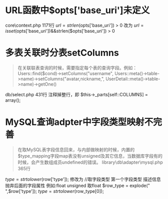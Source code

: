 ﻿URL函数中$opts['base_uri']未定义
====================
core\context.php 1171行
$url    = strlen($opts['base_uri']) > 0
改为
$url    = isset($opts['base_uri'])&&strlen($opts['base_uri']) > 0


多表关联时分表setColumns
========================
>在关联联表查询的时候，需要指定每个表的查询字段。例如：Users::find($cond)->setColumns("username", Users::meta()->table->name)->setColumns("avatar,nickname,", UserDetail::meta()->table->name)->getOne()

db/select.php 431行
注释掉整行，即 $this->_parts[self::COLUMNS] = array();


MySQL查询adpter中字段类型映射不完善
========================
>在取MySQL表字段信息回来，与内部做映射的时候，内置的$type_mapping字段map表没有unsigned及其它信息，当数据库字段有的时候，会产生数组成员undefined的错误。
library\db\adapter\mysql.php 365行

$type = strtolower($row['type']);
修改为
//取字段类型 第一个字段类型 描述信息 抛弃后面的字段属性 例如:float unsigned 取float 
$row_type = explode(" ",$row['type']); 
$type = strtolower($row_type[0]);